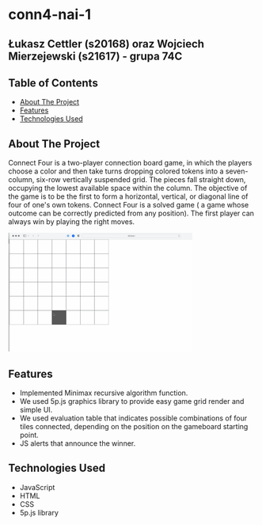 # conn4-nai-1

## Łukasz Cettler (s20168) oraz Wojciech Mierzejewski (s21617) - grupa 74C

<!-- TABLE OF CONTENTS -->
## Table of Contents

* [About The Project](#about-the-project)
* [Features](#features)
* [Technologies Used](#technologies-used)

<!-- ABOUT THE PROJECT -->
## About The Project

Connect Four is a two-player connection board game, in which the players choose a color and then take turns dropping colored tokens into a seven-column, six-row vertically suspended grid. 
The pieces fall straight down, occupying the lowest available space within the column. The objective of the game is to be the first to form a horizontal, vertical, or diagonal line of four of one's own tokens. 
Connect Four is a solved game ( a game whose outcome can be correctly predicted from any position). The first player can always win by playing the right moves.

![alt text](https://github.com/mierzvoj/conn4-nai-1/blob/main/c4_example.gif)

## Features
   - Implemented Minimax recursive algorithm function.
   - We used 5p.js graphics library to provide easy game grid render and simple UI.
   - We used evaluation table that indicates possible combinations of four tiles connected, depending on the position on the gameboard starting point.
   - JS alerts that announce the winner.

## Technologies Used

* JavaScript
* HTML
* CSS
* 5p.js library
